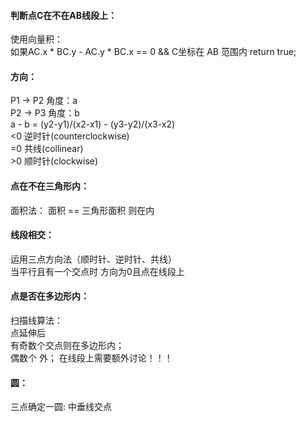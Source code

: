 #### 判断点C在不在AB线段上：
  使用向量积：\
    如果AC.x * BC.y - AC.y * BC.x == 0  && C坐标在 AB 范围内 return true;

#### 方向：
  P1 -> P2 角度：a\
  P2 -> P3 角度：b\
  a - b = (y2-y1)/(x2-x1) - (y3-y2)/(x3-x2)\
  <0 逆时针(counterclockwise)\
  =0 共线(collinear)\
  \>0 顺时针(clockwise)
 
#### 点在不在三角形内：
 面积法： 面积 == 三角形面积 则在内
    
#### 线段相交：
  运用三点方向法（顺时针、逆时针、共线）\
  当平行且有一个交点时 方向为0且点在线段上
    
#### 点是否在多边形内：
  扫描线算法：\
  点延伸后\
  有奇数个交点则在多边形内；\
    偶数个             外；
  在线段上需要额外讨论！！！
              
#### 圆：
  三点确定一圆: 中垂线交点
